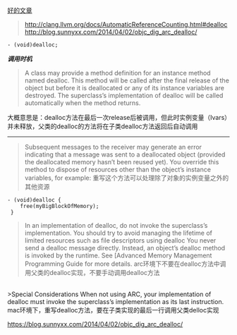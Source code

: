 [好的文章](http://blog.jobbole.com/65028/)
>http://clang.llvm.org/docs/AutomaticReferenceCounting.html#dealloc
http://blog.sunnyxx.com/2014/04/02/objc_dig_arc_dealloc/

```
- (void)dealloc;
```
***调用时机***
> A class may provide a method definition for an instance method named dealloc. This method will be called after the final release of the object but before it is deallocated or any of its instance variables are destroyed. The superclass’s implementation of dealloc will be called automatically when the method returns.

大概意思是：dealloc方法在最后一次release后被调用，但此时实例变量（Ivars）并未释放，父类的dealloc的方法将在子类dealloc方法返回后自动调用
****

> Subsequent messages to the receiver may generate an error indicating that a message was sent to a deallocated object (provided the deallocated memory hasn’t been reused yet).
You override this method to dispose of resources other than the object’s instance variables, for example:
重写这个方法可以处理除了对象的实例变量之外的其他资源

``` 
- (void)dealloc {
    free(myBigBlockOfMemory);
 }
```
>In an implementation of dealloc, do not invoke the superclass’s implementation. You should try to avoid managing the lifetime of limited resources such as file descriptors using dealloc
You never send a dealloc message directly. Instead, an object’s dealloc
method is invoked by the runtime. See [Advanced Memory Management Programming Guide for more details.
arc环境下不要在dealloc方法中调用父类的dealloc实现，不要手动调用dealloc方法

<br>
>Special Considerations
When not using ARC, your implementation of dealloc must invoke the superclass’s implementation as its last instruction.
mac环境下，重写dealloc方法，要在子类实现的最后一行调用父类delloc实现

https://blog.sunnyxx.com/2014/04/02/objc_dig_arc_dealloc/

